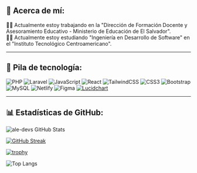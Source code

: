 ## 🐣 Acerca de mí:

👨‍🏫 Actualmente estoy trabajando en la "Dirección de Formación Docente y Asesoramiento Educativo - Ministerio de Educación de El Salvador".  
👨‍💻 Actualmente estoy estudiando "Ingeniería en Desarrollo de Software" en el "Instituto Tecnológico Centroamericano".  

---

## 🧰 Pila de tecnología:

![PHP](https://img.shields.io/badge/PHP-777BB4?style=for-the-badge&logo=php&logoColor=white)
![Laravel](https://img.shields.io/badge/Laravel-F05340?style=for-the-badge&logo=laravel&logoColor=white)
![JavaScript](https://img.shields.io/badge/JavaScript-F7DF1E?style=for-the-badge&logo=javascript&logoColor=black)
![React](https://img.shields.io/badge/React-20232A?style=for-the-badge&logo=react&logoColor=61DAFB)
![TailwindCSS](https://img.shields.io/badge/TailwindCSS-06B6D4?style=for-the-badge&logo=tailwindcss&logoColor=white)
![CSS3](https://img.shields.io/badge/CSS3-1572B6?style=for-the-badge&logo=css3&logoColor=white)
![Bootstrap](https://img.shields.io/badge/Bootstrap-7952B3?style=for-the-badge&logo=bootstrap&logoColor=white)
![MySQL](https://img.shields.io/badge/MySQL-005C84?style=for-the-badge&logo=mysql&logoColor=white)
![Netlify](https://img.shields.io/badge/Netlify-00C7B7?style=for-the-badge&logo=netlify&logoColor=white)
![Figma](https://img.shields.io/badge/Figma-F24E1E?style=for-the-badge&logo=figma&logoColor=white)
[![Lucidchart](https://img.shields.io/badge/Lucidchart-F96C2F?style=for-the-badge&logo=data:image/svg+xml;base64,PHN2ZyB3aWR0aD0iNDgiIGhlaWdodD0iNDgiIHZpZXdCb3g9IjAgMCA0OCA0OCIgeG1sbnM9Imh0dHA6Ly93d3cudzMu/b3JnLzIwMDAvc3ZnIj48L3N2Zz4=&logoColor=white)](https://www.lucidchart.com/)


---

## 📊 Estadísticas de GitHub:

![ale-devs GitHub Stats](https://github-readme-stats.vercel.app/api?username=ale-devs&show_icons=true&theme=radical)

[![GitHub Streak](https://streak-stats.demolab.com?user=ale-devs&theme=radical)](https://git.io/streak-stats)

[![trophy](https://github-profile-trophy.vercel.app/?username=ale-devs&theme=radical&column=7)](https://github.com/ryo-ma/github-profile-trophy)

![Top Langs](https://github-readme-stats.vercel.app/api/top-langs/?username=ale-devs&layout=compact&theme=radical)
